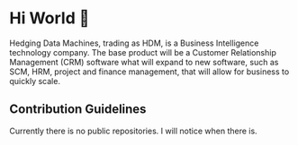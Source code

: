 # Hi World 👋
Hedging Data Machines, trading as HDM, is a Business Intelligence technology company. The base product will be a Customer Relationship Management (CRM) software what will expand to new software, such as SCM, HRM, project and finance management, that will allow for business to quickly scale.

## Contribution Guidelines 
Currently there is no public repositories. I will notice when there is.



<!--

**Here are some ideas to get you started:**

🙋‍♀️ A short introduction - what is your organization all about?
🌈 Contribution guidelines - how can the community get involved?
👩‍💻 Useful resources - where can the community find your docs? Is there anything else the community should know?
🍿 Fun facts - what does your team eat for breakfast?
🧙 Remember, you can do mighty things with the power of [Markdown](https://docs.github.com/github/writing-on-github/getting-started-with-writing-and-formatting-on-github/basic-writing-and-formatting-syntax)
-->
